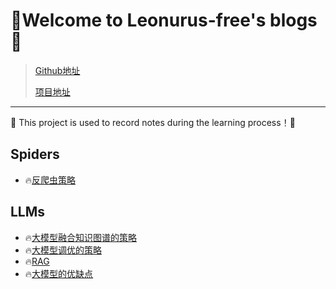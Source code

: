 # 🍄Welcome to Leonurus-free's blogs🍄

> [Github地址](https://github.com/Leonurus-free/Leonurus-free.github.io)
>
> [项目地址](https://leonurus-free.github.io/)

---

🐼 This project is used to record notes during the learning process！​​ 🐼

## Spiders

* 🔥[反爬虫策略](./Spiders/反爬虫策略.md)



## LLMs

* 🔥[大模型融合知识图谱的策略](./LLMs/大模型融合知识图谱的策略.md)
* 🔥[大模型调优的策略](./LLMs/大模型调优的策略.md)
* 🔥[RAG](./LLMs/RAG.md)
* 🔥[大模型的优缺点](./LLMs/大模型的优缺点.md)
